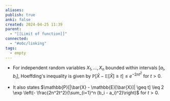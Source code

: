 ```yaml
---
aliases:
publish: true
anki: false
created: 2024-04-25 11:39
parent:
  - "[[Limit of function]]"
connected:
  - "#обс/linking"
tags:
  - empty
---
```


- For independent random variables $X_1, \ldots, X_n$ bounded within intervals $[a_i, b_i]$, Hoeffding's inequality is given by $\mathbb{P}[\bar{X} - \mathbb{E}[\bar{X}] \geq t] \leq e^{-2nt^2}$ for $t > 0$.

- It also states $\mathbb{P}[|\bar{X} - \mathbb{E}[\bar{X}]| \geq t] \leq 2 \exp \left(- \frac{2n^2t^2}{\sum_{i=1}^n (b_i - a_i)^2}\right)$ for $t > 0$.